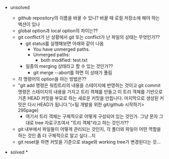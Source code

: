 * unsolved
  * github repository의 이름을 바꿀 수 있나? 바꿀 때 로컬 저장소에 해야 하는 액션이 있나
  * global option과 local option의 차이는??
  * git conflict가 난 상황에서 git 또는 conflict가 난 파일의 상태는 무엇인가?? 
    * git status를 실행해보면 아래와 같이 나옴
      * You have unmerged paths.
      * Unmerged paths:
        * both modified: test.txt
    * 일종의 merging 상태라고 할 수 있는 것인가??
      * git merge --abort를 하면 이 상태가 풀림
  * 각 명령어의 option을 아는 방법은??
  * "git add 명령은 워킹트리의 내용을 스테이지에 반영하는 것이고 git commit 명령은 스테이지의 내용을 가지고 트리 객체를 만들고 이 트리 객체를 기반으로 기존 HEAD 커밋을 부모로 하는 새로운 커밋을 만듭니다. 마지막으로 생성된 커밋은 다시 HEAD가 됩니다."(<팀 개발을 위한 git/github 시작하기> 295page)
    * 여기서 트리 객체는 구체적으로 어떻게 구성되어 있는 것인가. 그냥 문자 그대로 tree 자료구조여서 "트리 객체"라고 하는 것인가??
  * git 내부에서 파일들이 어떻게 관리되는 것인지, 각 폴더와 파일이 어떤 역할을 하는 것인 좀 더 구체적으로 알고 싶다...지
  * git reset을 하면 커밋을 기준으로 stage와 working tree가 변경된다는 것...
  
* solved
  * 